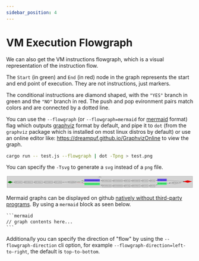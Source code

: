```yaml
---
sidebar_position: 4
---
```

# VM Execution Flowgraph

We can also get the VM instructions flowgraph, which is a visual representation of the instruction flow.

The `Start` (in green) and `End` (in red) node in the graph represents the start and end point of execution.
They are not instructions, just markers.

The conditional instructions are diamond shaped, with the `"YES"` branch in green and the `"NO"` branch in red.
The push and pop evironment pairs match colors and are connected by a dotted line.

You can use the `--flowgraph` (or `--flowgraph=mermaid` for [mermaid][mermaid] format) flag which outputs
[graphviz][graphviz] format by default, and pipe it to `dot` (from the `graphviz` package which is installed
on most linux distros by default) or use an online editor like: <https://dreampuf.github.io/GraphvizOnline> to
view the graph.

```bash
cargo run -- test.js --flowgraph | dot -Tpng > test.png
```

You can specify the `-Tsvg` to generate a `svg` instead of a `png` file.

![Graphviz flowgraph](../../static/doc-img/graphviz_flowgraph.svg)

Mermaid graphs can be displayed on github [natively without third-party programs][gihub-mermaid].
By using a `mermaid` block as seen below.

````
```mermaid
// graph contents here...
```
````

Additiona/ly you can specify the direction of "flow" by using the `--flowgraph-direction` cli option,
for example `--flowgraph-direction=left-to-right`, the default is `top-to-bottom`.

[mermaid]: https://mermaid-js.github.io/
[gihub-mermaid]: https://docs.github.com/en/get-started/writing-on-github/working-with-advanced-formatting/creating-diagrams
[graphviz]: https://graphviz.org/